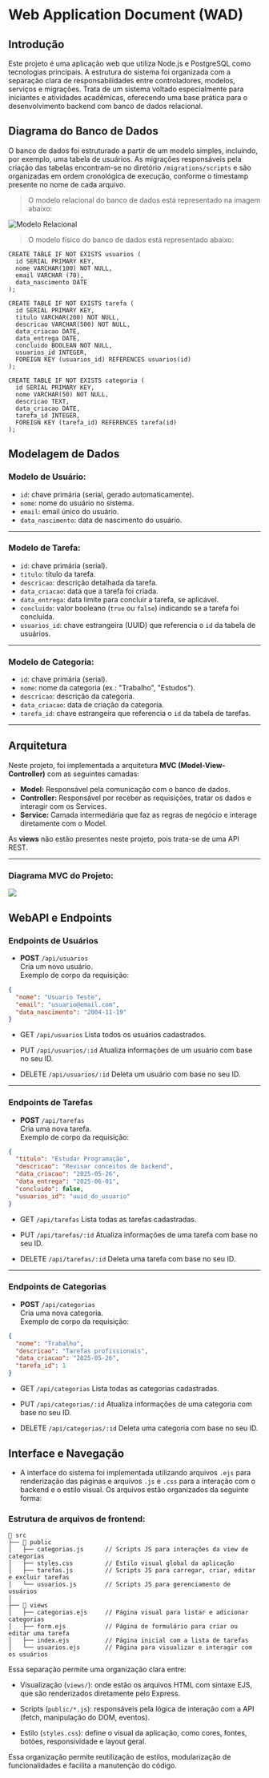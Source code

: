 # Web Application Document (WAD)

## Introdução

Este projeto é uma aplicação web que utiliza Node.js e PostgreSQL como tecnologias principais. A estrutura do sistema foi organizada com a separação clara de responsabilidades entre controladores, modelos, serviços e migrações. Trata de um sistema voltado especialmente para iniciantes e atividades acadêmicas, oferecendo uma base prática para o desenvolvimento backend com banco de dados relacional.

## Diagrama do Banco de Dados

O banco de dados foi estruturado a partir de um modelo simples, incluindo, por exemplo, uma tabela de usuários. As migrações responsáveis pela criação das tabelas encontram-se no diretório `/migrations/scripts` e são organizadas em ordem cronológica de execução, conforme o timestamp presente no nome de cada arquivo.

> O modelo relacional do banco de dados está representado na imagem abaixo:

![Modelo Relacional](../assets/modelo-banco.png)

> O modelo físico do banco de dados está representado abaixo:

``` 
CREATE TABLE IF NOT EXISTS usuarios (
  id SERIAL PRIMARY KEY,
  nome VARCHAR(100) NOT NULL,
  email VARCHAR (70),
  data_nascimento DATE
);

CREATE TABLE IF NOT EXISTS tarefa (
  id SERIAL PRIMARY KEY,
  titulo VARCHAR(200) NOT NULL,
  descricao VARCHAR(500) NOT NULL,
  data_criacao DATE,
  data_entrega DATE,
  concluido BOOLEAN NOT NULL,
  usuarios_id INTEGER,
  FOREIGN KEY (usuarios_id) REFERENCES usuarios(id)
);

CREATE TABLE IF NOT EXISTS categoria (
  id SERIAL PRIMARY KEY,
  nome VARCHAR(50) NOT NULL,
  descricao TEXT,
  data_criacao DATE,
  tarefa_id INTEGER,
  FOREIGN KEY (tarefa_id) REFERENCES tarefa(id)
);
```

## Modelagem de Dados

### Modelo de Usuário:

- `id`: chave primária (serial, gerado automaticamente).
- `nome`: nome do usuário no sistema.
- `email`: email único do usuário.
- `data_nascimento`: data de nascimento do usuário.

---

### Modelo de Tarefa:

- `id`: chave primária (serial).
- `titulo`: título da tarefa.
- `descricao`: descrição detalhada da tarefa.
- `data_criacao`: data que a tarefa foi criada.
- `data_entrega`: data limite para concluir a tarefa, se aplicável.
- `concluido`: valor booleano (`true` ou `false`) indicando se a tarefa foi concluída.
- `usuarios_id`: chave estrangeira (UUID) que referencia o `id` da tabela de usuários.

---

### Modelo de Categoria:

- `id`: chave primária (serial).
- `nome`: nome da categoria (ex.: "Trabalho", "Estudos").
- `descricao`: descrição da categoria.
- `data_criacao`: data de criação da categoria.
- `tarefa_id`: chave estrangeira que referencia o `id` da tabela de tarefas.

---

## Arquitetura 

Neste projeto, foi implementada a arquitetura **MVC (Model-View-Controller)** com as seguintes camadas:

- **Model:** Responsável pela comunicação com o banco de dados.
- **Controller:** Responsável por receber as requisições, tratar os dados e interagir com os Services.
- **Service:** Camada intermediária que faz as regras de negócio e interage diretamente com o Model.

As **views** não estão presentes neste projeto, pois trata-se de uma API REST.

---

### Diagrama MVC do Projeto:

<img src="../assets/diagrama_mvc.png">


## WebAPI e Endpoints 



### Endpoints de Usuários

- **POST** `/api/usuarios`  
Cria um novo usuário.  
Exemplo de corpo da requisição:
```json
{
  "nome": "Usuario Teste",
  "email": "usuario@email.com",
  "data_nascimento": "2004-11-19"
}
````
- GET `/api/usuarios`
Lista todos os usuários cadastrados.

- PUT `/api/usuarios/:id`
Atualiza informações de um usuário com base no seu ID.

- DELETE `/api/usuarios/:id`
Deleta um usuário com base no seu ID.

---

### Endpoints de Tarefas
- **POST** `/api/tarefas`  
Cria uma nova tarefa.  
Exemplo de corpo da requisição:

```json
{
  "titulo": "Estudar Programação",
  "descricao": "Revisar conceitos de backend",
  "data_criacao": "2025-05-26",
  "data_entrega": "2025-06-01",
  "concluido": false,
  "usuarios_id": "uuid_do_usuario"
}

````

- GET `/api/tarefas`
Lista todas as tarefas cadastradas.

- PUT `/api/tarefas/:id`
Atualiza informações de uma tarefa com base no seu ID.

- DELETE `/api/tarefas/:id`
Deleta uma tarefa com base no seu ID.

---

### Endpoints de Categorias
- **POST** `/api/categorias`  
Cria uma nova categoria.  
Exemplo de corpo da requisição:

```json
{
  "nome": "Trabalho",
  "descricao": "Tarefas profissionais",
  "data_criacao": "2025-05-26",
  "tarefa_id": 1
}


````

- GET `/api/categorias`
Lista todas as categorias cadastradas.

- PUT `/api/categorias/:id`
Atualiza informações de uma categoria com base no seu ID.

- DELETE `/api/categorias/:id`
Deleta uma categoria com base no seu ID.


## Interface e Navegação
- A interface do sistema foi implementada utilizando arquivos `.ejs` para renderização das páginas e arquivos `.js` e `.css` para a interação com o backend e o estilo visual. Os arquivos estão organizados da seguinte forma:

### Estrutura de arquivos de frontend:

````
📁 src
├── 📁 public
│   ├── categorias.js      // Scripts JS para interações da view de categorias
│   ├── styles.css         // Estilo visual global da aplicação
│   ├── tarefas.js         // Scripts JS para carregar, criar, editar e excluir tarefas
│   └── usuarios.js        // Scripts JS para gerenciamento de usuários
│
├── 📁 views
│   ├── categorias.ejs     // Página visual para listar e adicionar categorias
│   ├── form.ejs           // Página de formulário para criar ou editar uma tarefa
│   ├── index.ejs          // Página inicial com a lista de tarefas
│   └── usuarios.ejs       // Página para visualizar e interagir com os usuários
````

Essa separação permite uma organização clara entre:

- Visualização (`views/`): onde estão os arquivos HTML com sintaxe EJS, que são renderizados diretamente pelo Express.

- Scripts (`public/*.js`): responsáveis pela lógica de interação com a API (fetch, manipulação do DOM, eventos).

- Estilo (`styles.css`): define o visual da aplicação, como cores, fontes, botões, responsividade e layout geral.

Essa organização permite reutilização de estilos, modularização de funcionalidades e facilita a manutenção do código.




